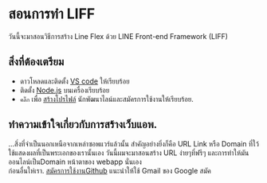 # สอนการทำ LIFF 
วันนี้จะมาสอนวิธีการสร้าง Line Flex ด้วย LINE Front-end Framework (LIFF)
## สิ่งที่ต้องเตรียม  
- ดาวโหลดและติดตั้ง [VS code](https://code.visualstudio.com/) ให้เรียบร้อย  
- ติดตั้ง [Node.js](https://nodejs.org/en/download/) บนเครื่องเรียบร้อย  
- ```คลิ๊ก``` เพื่อ [สร้างโปรไฟล์](https://developers.line.biz/en/) นักพัฒนาไลน์และสมัครการใช้งานให้เรียบร้อย.  

## ทำความเข้าใจเกี่ยวกับการสร้างเว็บแอพ. 
...สิ่งที่จำเป็นนอกเหนือจากเหล่าซอพแวร์แล้วนั้น สำคัญอย่างยิ่งก็คือ URL Link หรือ Domain ที่ใว้ใช้แสดงผลที่เป็นพระเอกของเรานั้นเอง วันนี้ผมจะมาสอนสร้าง URL ง่ายๆที่ฟรีๆ และการทำให้มันออนไลน์เป็นDomain หน้าตาของ webapp นั่นเอง   
ก่อนอื่นให่เรา. [สมัครการใช้งานGithub](https://github.com/signup?ref_cta=Sign+up&ref_loc=header+logged+out&ref_page=%2F&source=header-home) แนะนำให้ใช้ Gmail ของ Google สมัค
